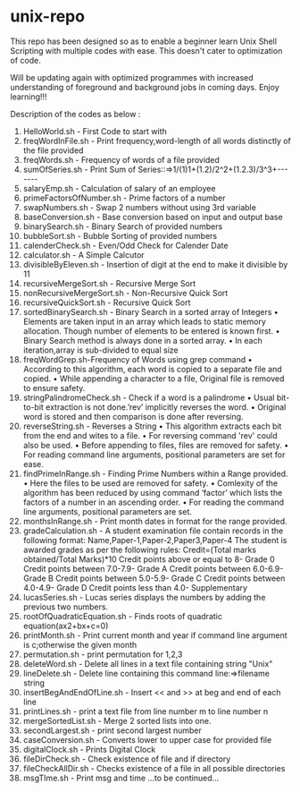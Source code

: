 # unix-repo

This repo has been designed so as to enable a beginner learn Unix Shell Scripting with multiple codes with ease. This doesn't cater to optimization of code. 

Will be updating again with optimized programmes with increased understanding of foreground and background jobs in coming days. Enjoy learning!!!

Description of the codes as below : 

1. HelloWorld.sh - First Code to start with
2. freqWordInFile.sh - Print frequency,word-length of all words distinctly of the file provided
3. freqWords.sh - Frequency of words of a file provided
4. sumOfSeries.sh - Print Sum of Series::=>1/(1)1+(1.2)/2^2+(1.2.3)/3^3+-------
5. salaryEmp.sh - Calculation of salary of an employee
6. primeFactorsOfNumber.sh - Prime factors of a number 
7. swapNumbers.sh - Swap 2 numbers without using 3rd variable
8. baseConversion.sh - Base conversion based on input and output base
9. binarySearch.sh - Binary Search of provided numbers
10. bubbleSort.sh - Bubble Sorting of provided numbers
11. calenderCheck.sh - Even/Odd Check for Calender Date
12. calculator.sh - A Simple Calcutor
13. divisibleByEleven.sh - Insertion of digit at the end to make it divisible by 11 
14. recursiveMergeSort.sh - Recursive Merge Sort
15. nonRecursiveMergeSort.sh - Non-Recursive Quick Sort
16. recursiveQuickSort.sh - Recursive Quick Sort
17. sortedBinarySearch.sh - Binary Search in a sorted array of Integers
  •	Elements  are taken input in an array which leads to static memory allocation.
   Though number of elements to be entered is known first.
  •	Binary Search  method is always done in a sorted array.
  •	In each iteration,array is sub-divided to equal size
18. freqWordGrep.sh-Frequency of Words using grep command
  •	According to this algorithm, each word is copied to a separate file and copied.
  •	While appending a character to a file, Original file is removed to ensure safety.
19. stringPalindromeCheck.sh - Check if a word is a palindrome
  •	Usual bit-to-bit extraction is not done.’rev’ implicitly reverses the word.
  •	Original word is stored and then comparison is done after reversing.
20. reverseString.sh - Reverses a String
  •	This algorithm extracts each bit from the end and wites to a file.
  •	For reversing command 'rev' could also be used.
  •	Before appending to files, files are removed for safety.
  •	For reading command line arguments, positional parameters are set for ease.
21. findPrimeInRange.sh - Finding Prime Numbers within a Range provided.
  •	Here the files to be used are removed for safety.
  •	Comlexity of the algorithm has been reduced by using command ‘factor’ which lists the 
      factors of a number in an ascending order.
  •	For reading the command line arguments, positional parameters are set.
22. monthsInRange.sh - Print month dates in format for the range provided.
23. gradeCalculation.sh - A student examination file contain records in the following format:
Name,Paper-1,Paper-2,Paper3,Paper-4
The student is awarded grades as per the following rules:
Credit=(Total marks obtained/Total Marks)*10
Credit points above or equal to 8- Grade 0
Credit points between 7.0-7.9- Grade A
Credit points between 6.0-6.9- Grade B
Credit points between 5.0-5.9- Grade C
Credit points between 4.0-4.9- Grade D
Credit points less than 4.0- Supplementary
24. lucasSeries.sh - Lucas series displays the numbers by adding the previous two numbers.
25. rootOfQuadraticEquation.sh - Finds roots of quadratic equation(ax2+bx+c=0)
26. printMonth.sh - Print current month and year if command line argument is c;otherwise the given month
27. permutation.sh - print permutation for 1,2,3
28. deleteWord.sh - Delete all lines in a text file containing string "Unix"
29. lineDelete.sh - Delete line containing this command line:=>filename string
30. insertBegAndEndOfLine.sh - Insert << and >> at beg and end of each line
31. printLines.sh - print a text file from line number m to line number n
32. mergeSortedList.sh - Merge 2 sorted lists into one.
33. secondLargest.sh - print second largest number
34. caseConversion.sh - Converts lower to upper case for provided file
35. digitalClock.sh - Prints Digital Clock
36. fileDirCheck.sh - Check existence of file and if directory
37. fileCheckAllDir.sh - Checks existence of a file in all possible directories
38. msgTIme.sh - Print msg and time
...to be continued...
